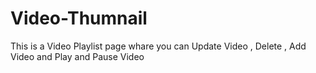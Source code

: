 # Video-Thumnail
This is a Video Playlist page whare you can Update Video , Delete , Add Video and Play and Pause Video
